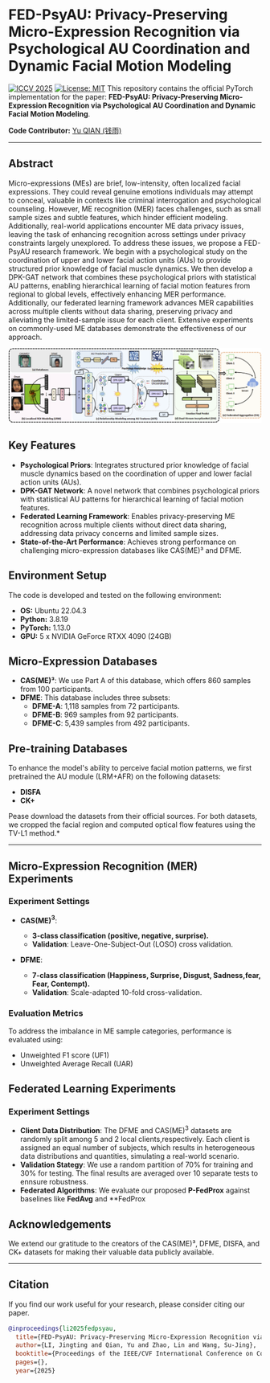 # FED-PsyAU: Privacy-Preserving Micro-Expression Recognition via Psychological AU Coordination and Dynamic Facial Motion Modeling

[![ICCV 2025](https://img.shields.io/badge/ICCV-2025-blue)](https://iccv2025.thecvf.com/) [![License: MIT](https://img.shields.io/badge/License-MIT-yellow.svg)](https://opensource.org/licenses/MIT) This repository contains the official PyTorch implementation for the paper: **FED-PsyAU: Privacy-Preserving Micro-Expression Recognition via Psychological AU Coordination and Dynamic Facial Motion Modeling**.

**Code Contributor:** [Yu QIAN (钱雨)](https://github.com/24331454)

---

## Abstract

Micro-expressions (MEs) are brief, low-intensity, often localized facial expressions. They could reveal genuine emotions individuals may attempt to conceal, valuable in contexts like criminal interrogation and psychological counseling. However, ME recognition (MER) faces challenges, such as small sample sizes and subtle features, which hinder efficient modeling. Additionally, real-world applications encounter ME data privacy issues, leaving the task of enhancing recognition across settings under privacy constraints largely unexplored. To address these issues, we propose a FED-PsyAU research framework. We begin with a psychological study on the coordination of upper and lower facial action units (AUs) to provide structured prior knowledge of facial muscle dynamics. We then develop a DPK-GAT network that combines these psychological priors with statistical AU patterns, enabling hierarchical learning of facial motion features from regional to global levels, effectively enhancing MER performance. Additionally, our federated learning framework advances MER capabilities across multiple clients without data sharing, preserving privacy and alleviating the limited-sample issue for each client. Extensive experiments on commonly-used ME databases demonstrate the effectiveness of our approach.

![FED-PsyAU research framework](model_overview.png)

## Key Features

* **Psychological Priors**: Integrates structured prior knowledge of facial muscle dynamics based on the coordination of upper and lower facial action units (AUs).
* **DPK-GAT Network**: A novel network that combines psychological priors with statistical AU patterns for hierarchical learning of facial motion features.
* **Federated Learning Framework**: Enables privacy-preserving ME recognition across multiple clients without direct data sharing, addressing data privacy concerns and limited sample sizes.
* **State-of-the-Art Performance**: Achieves strong performance on challenging micro-expression databases like CAS(ME)³ and DFME.

## Environment Setup

The code is developed and tested on the following environment:

* **OS:** Ubuntu 22.04.3
* **Python:** 3.8.19
* **PyTorch:** 1.13.0
* **GPU:** 5 x NVIDIA GeForce RTXX 4090 (24GB)


## Micro-Expression Databases
* **CAS(ME)³**: We use Part A of this database, which offers 860 samples from 100 participants.
* **DFME**: This database includes three subsets:
    * **DFME-A**: 1,118 samples from 72 participants.
    * **DFME-B**: 969 samples from 92 participants.
    * **DFME-C**: 5,439 samples from 492 participants.

## Pre-training Databases
To enhance the model's ability to perceive facial motion patterns, we first pretrained the AU module (LRM+AFR) on the following datasets:
* **DISFA**
* **CK+**
  
Pease download the datasets from their official sources. For both datasets, we cropped the facial region and computed optical flow features using the TV-L1 method.*

---

## Micro-Expression Recognition (MER) Experiments

### Experiment Settings

* **CAS(ME)$^3$**:
   
  * **3-class classification (positive, negative, surprise).**
  * **Validation**: Leave-One-Subject-Out (LOSO) cross validation.
* **DFME**:
    * **7-class classification (Happiness, Surprise, Disgust, Sadness,fear, Fear, Contempt).**
    * **Validation**: Scale-adapted 10-fold cross-validation.

### Evaluation Metrics

To address the imbalance in ME sample categories, performance is evaluated using:

* Unweighted F1 score (UF1)
* Unweighted Average Recall (UAR)


##  Federated Learning Experiments

### Experiment Settings
* **Client Data Distribution**: The DFME and CAS(ME)$^3$ datasets are randomly split among 5 and 2 local clients,respectively. Each client is assigned an equal number of subjects, which results in heterogeneous data distributions and quantities, simulating a real-world scenario.
* **Validation Stategy**: We use a random partition of 70% for training and 30% for testing. The final results are averaged over 10 separate tests to ennsure robustness.
* **Federated Algorithms**: We evaluate our proposed **P-FedProx** against baselines like **FedAvg** and **FedProx

## Acknowledgements

We extend our gratitude to the creators of the CAS(ME)³, DFME, DISFA, and CK+ datasets for making their valuable data publicly available.

---

## Citation

If you find our work useful for your research, please consider citing our paper.

```bib
@inproceedings{li2025fedpsyau,
  title={FED-PsyAU: Privacy-Preserving Micro-Expression Recognition via Psychological AU Coordination and Dynamic Facial Motion Modeling},
  author={LI, Jingting and Qian, Yu and Zhao, Lin and Wang, Su-Jing},
  booktitle={Proceedings of the IEEE/CVF International Conference on Computer Vision (ICCV) 2025},
  pages={},
  year={2025}





